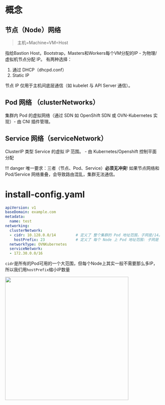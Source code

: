 # 概念
## 节点（Node）网络
> 主机=Machine=VM=Host

指给Bastion Host，Bootstrap，Masters和Workers每个VM分配的IP - 为物理/虚拟机节点分配 IP。 有两种选择：

1. 通过 DHCP（dhcpd.conf） 
2. Static IP


节点 IP 仅用于主机间底层通信（如 kubelet 与 API Server 通信）。


## Pod 网络 （clusterNetworks）
集群内 Pod 的虚拟网络（通过 SDN 如 OpenShift SDN 或 OVN-Kubernetes 实现）- 由 CNI 插件管理。


## Service 网络（serviceNetwork）
ClusterIP 类型 Service 的虚拟 IP 范围。	- 由 Kubernetes/Openshift 控制平面分配


!!! danger
    唯一要求：三者（节点、Pod、Service）**必须无冲突**! 如果节点网络和 Pod/Service 网络重叠，会导致路由混乱，集群无法通信。



# install-config.yaml
```yaml
apiVersion: v1
baseDomain: example.com
metadata:
  name: test
networking:
  clusterNetwork:
  - cidr: 10.128.0.0/14         # 定义了 整个集群的 Pod 地址范围，子网是/14。具体范围是 10.128.0.0 - 10.131.255.255
    hostPrefix: 23              # 定义了 每个 Node 上 Pod 地址范围: 子网是 /23. 每个 Node 包含 2^(32-23) = 512 个 IP 地址（其中 510 个可用于 Pod）
  networkType: OVNKubernetes
  serviceNetwork: 
  - 172.30.0.0/16
```

`cidr`是所有的Pod可用的一个大范围，但每个Node上其实一般不需要那么多IP，所以我们用`hostPrefix`缩小IP数量

<img src="../imgs/install-config-networking.png" width=400 />



